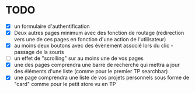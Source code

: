 # TODO

- [x] un formulaire d'authentification
- [x] Deux autres pages minimum avec des fonction de routage (redirection vers une de ces pages en fonction d'une action de l'utilisateur)
- [x] au moins deux boutons avec des évènement associé lors du clic - passage de la souris
- [ ] un effet de "scrolling" sur au moins une de vos pages
- [x] une des pages comprendra une barre de recherche qui mettra a jour des éléments d'une liste (comme pour le premier TP searchbar)
- [x] une page comprendra une liste de vos projets personnels sous forme de "card" comme pour le petit store vu en TP
